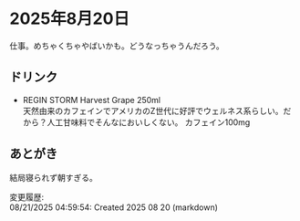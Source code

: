 # 2025年8月20日

仕事。めちゃくちゃやばいかも。どうなっちゃうんだろう。

## ドリンク

- REGIN STORM Harvest Grape 250ml  
天然由来のカフェインでアメリカのZ世代に好評でウェルネス系らしい。だから？人工甘味料でそんなにおいしくない。
カフェイン100mg

## あとがき

結局寝られず朝すぎる。

変更履歴:  
08/21/2025 04:59:54: Created 2025 08 20 (markdown)  
